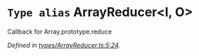 # `Type alias` ArrayReducer\<I, O>

Callback for Array.prototype.reduce

*Defined in [types/ArrayReducer.ts:5:24](https://github.com/Alorel/rxutils/blob/c21d2f7/src/types/ArrayReducer.ts#L5).*